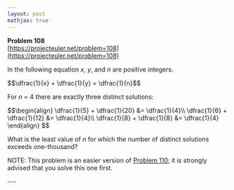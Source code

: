 ```yaml
---
layout: post
mathjax: true
---
```

**Problem 108**  
[https://projecteuler.net/problem=108](https://projecteuler.net/problem=108)

<p>In the following equation <var>x</var>, <var>y</var>, and <var>n</var> are positive integers.</p>
$$\dfrac{1}{x} + \dfrac{1}{y} = \dfrac{1}{n}$$
<p>For <var>n</var> = 4 there are exactly three distinct solutions:</p>
$$\begin{align}
\dfrac{1}{5} + \dfrac{1}{20} &amp;= \dfrac{1}{4}\\
\dfrac{1}{6} + \dfrac{1}{12} &amp;= \dfrac{1}{4}\\
\dfrac{1}{8} + \dfrac{1}{8} &amp;= \dfrac{1}{4}
\end{align}
$$

<p>What is the least value of <var>n</var> for which the number of distinct solutions exceeds one-thousand?</p>
<p class="note">NOTE: This problem is an easier version of <a href="problem=110">Problem 110</a>; it is strongly advised that you solve this one first.</p>
---
